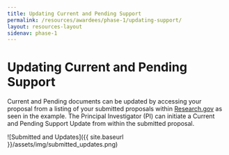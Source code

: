 ```yaml
---
title: Updating Current and Pending Support
permalink: /resources/awardees/phase-1/updating-support/
layout: resources-layout
sidenav: phase-1
---
```


# Updating Current and Pending Support

Current and Pending documents can be updated by accessing your proposal from a listing of your submitted proposals within [Research.gov](https://www.research.gov/research-web/) as seen in the example. The Principal Investigator (PI) can initiate a Current and Pending Support Update from within the submitted proposal. 

![Submitted and Updates]({{ site.baseurl }}/assets/img/submitted_updates.png)
